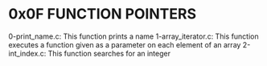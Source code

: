 # 0x0F FUNCTION POINTERS
0-print_name.c: This function prints a name
1-array_iterator.c: This function executes a function given as a parameter on each element of an array
2-int_index.c: This function searches for an integer
